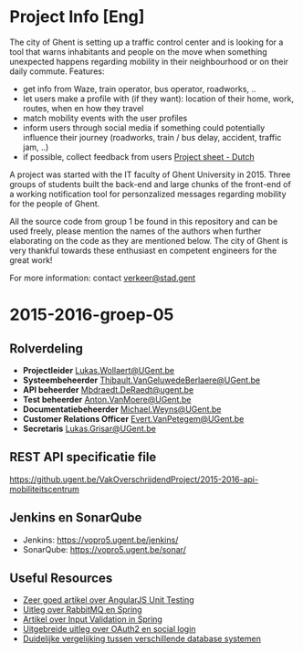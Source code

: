 # Project Info [Eng]

The city of Ghent is setting up a traffic control center and is looking for a tool that warns inhabitants and people on the move when something unexpected happens regarding mobility in their neighbourhood or on their daily commute. Features:
- get info from Waze, train operator, bus operator, roadworks, ..
- let users make a profile with (if they want): location of their home, work, routes, when en how they travel
- match mobility events with the user profiles
- inform users through social media if something could potentially influence their journey (roadworks, train / bus delay, accident, traffic jam, ..) 
- if possible, collect feedback from users
[Project sheet - Dutch](https://drive.google.com/open?id=0B7oaoHqGAgCVaXZMeWptUUZjWkU)

A project was started with the IT faculty of Ghent University in 2015. Three groups of students built the back-end and large chunks of the front-end of a working notification tool for personzalized messages regarding mobility for the people of Ghent. 

All the source code from group 1 be found in this repository and can be used freely, please mention the names of the authors when further elaborating on the code as they are mentioned below. The city of Ghent is very thankful towards these enthusiast en competent engineers for the great work!

For more information: contact verkeer@stad.gent

# 2015-2016-groep-05

## Rolverdeling

* **Projectleider** Lukas.Wollaert@UGent.be
* **Systeembeheerder** Thibault.VanGeluwedeBerlaere@UGent.be
* **API beheerder** Mbdraedt.DeRaedt@ugent.be
* **Test beheerder** Anton.VanMoere@UGent.be
* **Documentatiebeheerder** Michael.Weyns@UGent.be
* **Customer Relations Officer** Evert.VanPetegem@UGent.be
* **Secretaris** Lukas.Grisar@UGent.be

## REST API specificatie file

https://github.ugent.be/VakOverschrijdendProject/2015-2016-api-mobiliteitscentrum

## Jenkins en SonarQube

* Jenkins: https://vopro5.ugent.be/jenkins/
* SonarQube: https://vopro5.ugent.be/sonar/

## Useful Resources

* [Zeer goed artikel over AngularJS Unit Testing](https://www.smashingmagazine.com/2014/10/introduction-to-unit-testing-in-angularjs/)
* [Uitleg over RabbitMQ en Spring](http://www.rabbitmq.com/blog/2012/05/14/introducing-rabbitmq-web-stomp/)
* [Artikel over Input Validation in Spring](http://g00glen00b.be/validating-the-input-of-your-rest-api-with-spring/)
* [Uitgebreide uitleg over OAuth2 en social login](http://digitalleaves.com/blog/2014/05/building-your-own-rest-api-with-oauth-2-0-i-the-basics/)
* [Duidelijke vergelijking tussen verschillende database systemen](http://kkovacs.eu/cassandra-vs-mongodb-vs-couchdb-vs-redis)
